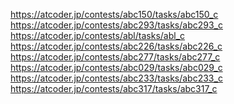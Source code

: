 https://atcoder.jp/contests/abc150/tasks/abc150_c
<br>
https://atcoder.jp/contests/abc293/tasks/abc293_c
<br>
https://atcoder.jp/contests/abl/tasks/abl_c
<br>
https://atcoder.jp/contests/abc226/tasks/abc226_c
<br>
https://atcoder.jp/contests/abc277/tasks/abc277_c
<br>
https://atcoder.jp/contests/abc029/tasks/abc029_c
<br>
https://atcoder.jp/contests/abc233/tasks/abc233_c
<br>
https://atcoder.jp/contests/abc317/tasks/abc317_c
<br>